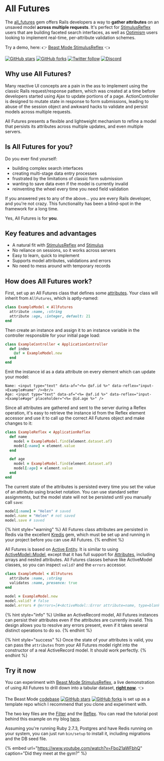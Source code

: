# All Futures

The [all\_futures](https://github.com/leastbad/all_futures) gem offers Rails developers a way to **gather attributes** on an unsaved model **across multiple requests**. It's perfect for [StimulusReflex](https://docs.stimulusreflex.com/) users that are building faceted search interfaces, as well as [Optimism](https://optimism.leastbad.com/) users looking to implement real-time, per-attribute validation schemes.

Try a demo, here: 👉 [Beast Mode StimulusReflex](https://beastmode.leastbad.com/) 👈

[![GitHub stars](https://img.shields.io/github/stars/leastbad/all_futures?style=social)](https://github.com/leastbad/all_futures) [![GitHub forks](https://img.shields.io/github/forks/leastbad/all_futures?style=social)](https://github.com/leastbad/all_futures) [![Twitter follow](https://img.shields.io/twitter/follow/theleastbad?style=social)](https://twitter.com/theleastbad) [![Discord](https://img.shields.io/discord/681373845323513862)](https://discord.gg/GnweR3)

## Why use All Futures?

Many reactive UI concepts are a pain in the ass to implement using the classic Rails request/response pattern, which was created at a time before developers started using Ajax to update portions of a page. ActionController is designed to mutate state in response to form submissions, leading to abuse of the session object and awkward hacks to validate and persist models across multiple requests.

All Futures presents a flexible and lightweight mechanism to refine a model that persists its attributes across multiple updates, and even multiple servers.

## Is All Futures for you?

Do you ever find yourself:

* building complex search interfaces
* creating multi-stage data entry processes
* frustrated by the limitations of classic form submission
* wanting to save data even if the model is currently invalid
* reinventing the wheel every time you need field validation

If you answered yes to any of the above... you are every Rails developer, and you're not crazy. This functionality has been a blind-spot in the framework for a long time.

Yes, All Futures is for **you**.

## Key features and advantages

* A natural fit with [StimulusReflex](https://docs.stimulusreflex.com/) and [Stimulus](https://stimulus.hotwire.dev/)
* No reliance on sessions, so it works across servers
* Easy to learn, quick to implement
* Supports model attributes, validations and errors
* No need to mess around with temporary records

## How does All Futures work?

First, set up an All Futures class that defines some [attributes](https://api.rubyonrails.org/classes/ActiveRecord/Attributes/ClassMethods.html#method-i-attribute). Your class will inherit from `AllFutures`, which is aptly-named:

```ruby
class ExampleModel < AllFutures
  attribute :name, :string
  attribute :age, :integer, default: 21
end
```

Then create an instance and assign it to an instance variable in the controller responsible for your initial page load:

```ruby
class ExampleController < ApplicationController
  def index
    @af = ExampleModel.new
  end
end
```

Emit the instance id as a data attribute on every element which can update your model:

```text
Name: <input type="text" data-af="<%= @af.id %>" data-reflex="input->Example#name" /><br/>
Age: <input type="text" data-af="<%= @af.id %>" data-reflex="input->Example#age" placeholder="<%= @id.age %>" />
```

Since all attributes are gathered and sent to the server during a Reflex operation, it's easy to retrieve the instance id from the Reflex element accessor and use it to call up the correct All Futures object and make changes to it:

```ruby
class ExampleReflex < ApplicationReflex
  def name
    model = ExampleModel.find(element.dataset.af)
    model[:name] = element.value
  end

  def age
    model = ExampleModel.find(element.dataset.af)
    model[:age] = element.value
  end
end
```

The current state of the attributes is persisted every time you set the value of an attribute using bracket notation. You can use standard setter assignments, but the model state will not be persisted until you manually call `save`:

```ruby
model[:name] = "Helen" # saved
model.name = "Helen" # not saved
model.save # saved
```

{% hint style="warning" %}
All Futures class attributes are persisted in Redis via the excellent [Kredis](https://github.com/rails/kredis) gem, which must be set up and running in your project before you can use All Futures.
{% endhint %}

All Futures is based on [Active Entity](https://github.com/jasl/activeentity). It is similar to using [ActiveModel::Model](https://api.rubyonrails.org/classes/ActiveModel/Model.html), except that it has full support for [Attributes](https://api.rubyonrails.org/classes/ActiveRecord/Attributes/ClassMethods.html#method-i-attribute), including arrays and nested attributes. All Futures classes behave like ActiveModel classes, so you can inspect `valid?` and the `errors` accessor.

```ruby
class ExampleModel < AllFutures
  attribute :name, :string
  validates :name, presence: true
end

model = ExampleModel.new
model.valid? # false
model.errors # @errors=[#<ActiveModel::Error attribute=name, type=blank, options={}>]
```

{% hint style="info" %}
Unlike an ActiveRecord model, All Futures instances can persist their attributes even if the attributes are currently invalid. This design allows you to resolve any errors present, even if it takes several distinct operations to do so.
{% endhint %}

{% hint style="success" %}
Once the state of your attributes is valid, you can pass the `attributes` from your All Futures model right into the constructor of a real ActiveRecord model. It should work perfectly.
{% endhint %}

## Try it now

You can experiment with [Beast Mode StimulusReflex](https://beastmode.leastbad.com/), a live demonstration of using All Futures to drill down into a tabular dataset, [**right now**](https://beastmode.leastbad.com/). 👈

The Beast Mode [codebase](https://github.com/leastbad/beast_mode) [![GitHub stars](https://img.shields.io/github/stars/leastbad/beast_mode?style=social)](https://github.com/leastbad/beast_mode) [![GitHub forks](https://img.shields.io/github/forks/leastbad/beast_mode?style=social)](https://github.com/leastbad/beast_mode) is set up as a template repo which I recommend that you clone and experiment with.

The two key files are the [Filter](https://github.com/leastbad/beast_mode/blob/master/app/filters/customer_filter.rb) and the [Reflex](https://github.com/leastbad/beast_mode/blob/master/app/reflexes/customers_reflex.rb). You can read the tutorial post behind this example on my blog [here](https://leastbad.com/beast-mode/).

Assuming you're running Ruby 2.7.3, Postgres and have Redis running on your system, you can just run `bin/setup` to install it, including migrations and the DB seed file.

{% embed url="https://www.youtube.com/watch?v=Fbo21aWFbhQ" caption="Did they meet at the gym?" %}

